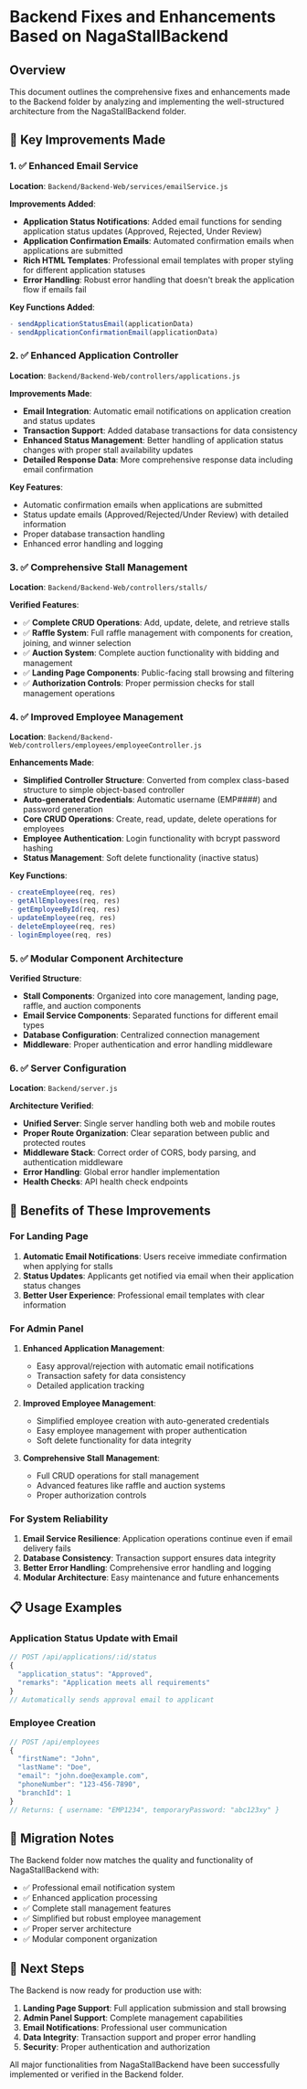 # Backend Fixes and Enhancements Based on NagaStallBackend

## Overview
This document outlines the comprehensive fixes and enhancements made to the Backend folder by analyzing and implementing the well-structured architecture from the NagaStallBackend folder.

## 🔧 Key Improvements Made

### 1. ✅ Enhanced Email Service
**Location**: `Backend/Backend-Web/services/emailService.js`

**Improvements Added**:
- **Application Status Notifications**: Added email functions for sending application status updates (Approved, Rejected, Under Review)
- **Application Confirmation Emails**: Automated confirmation emails when applications are submitted
- **Rich HTML Templates**: Professional email templates with proper styling for different application statuses
- **Error Handling**: Robust error handling that doesn't break the application flow if emails fail

**Key Functions Added**:
```javascript
- sendApplicationStatusEmail(applicationData)
- sendApplicationConfirmationEmail(applicationData)
```

### 2. ✅ Enhanced Application Controller
**Location**: `Backend/Backend-Web/controllers/applications.js`

**Improvements Made**:
- **Email Integration**: Automatic email notifications on application creation and status updates
- **Transaction Support**: Added database transactions for data consistency
- **Enhanced Status Management**: Better handling of application status changes with proper stall availability updates
- **Detailed Response Data**: More comprehensive response data including email confirmation

**Key Features**:
- Automatic confirmation emails when applications are submitted
- Status update emails (Approved/Rejected/Under Review) with detailed information
- Proper database transaction handling
- Enhanced error handling and logging

### 3. ✅ Comprehensive Stall Management
**Location**: `Backend/Backend-Web/controllers/stalls/`

**Verified Features**:
- ✅ **Complete CRUD Operations**: Add, update, delete, and retrieve stalls
- ✅ **Raffle System**: Full raffle management with components for creation, joining, and winner selection
- ✅ **Auction System**: Complete auction functionality with bidding and management
- ✅ **Landing Page Components**: Public-facing stall browsing and filtering
- ✅ **Authorization Controls**: Proper permission checks for stall management operations

### 4. ✅ Improved Employee Management
**Location**: `Backend/Backend-Web/controllers/employees/employeeController.js`

**Enhancements Made**:
- **Simplified Controller Structure**: Converted from complex class-based structure to simple object-based controller
- **Auto-generated Credentials**: Automatic username (EMP####) and password generation
- **Core CRUD Operations**: Create, read, update, delete operations for employees
- **Employee Authentication**: Login functionality with bcrypt password hashing
- **Status Management**: Soft delete functionality (inactive status)

**Key Functions**:
```javascript
- createEmployee(req, res)
- getAllEmployees(req, res)
- getEmployeeById(req, res)
- updateEmployee(req, res)
- deleteEmployee(req, res)
- loginEmployee(req, res)
```

### 5. ✅ Modular Component Architecture
**Verified Structure**:
- **Stall Components**: Organized into core management, landing page, raffle, and auction components
- **Email Service Components**: Separated functions for different email types
- **Database Configuration**: Centralized connection management
- **Middleware**: Proper authentication and error handling middleware

### 6. ✅ Server Configuration
**Location**: `Backend/server.js`

**Architecture Verified**:
- **Unified Server**: Single server handling both web and mobile routes
- **Proper Route Organization**: Clear separation between public and protected routes
- **Middleware Stack**: Correct order of CORS, body parsing, and authentication middleware
- **Error Handling**: Global error handler implementation
- **Health Checks**: API health check endpoints

## 🚀 Benefits of These Improvements

### For Landing Page
1. **Automatic Email Notifications**: Users receive immediate confirmation when applying for stalls
2. **Status Updates**: Applicants get notified via email when their application status changes
3. **Better User Experience**: Professional email templates with clear information

### For Admin Panel
1. **Enhanced Application Management**: 
   - Easy approval/rejection with automatic email notifications
   - Transaction safety for data consistency
   - Detailed application tracking

2. **Improved Employee Management**:
   - Simplified employee creation with auto-generated credentials
   - Easy employee management with proper authentication
   - Soft delete functionality for data integrity

3. **Comprehensive Stall Management**:
   - Full CRUD operations for stall management
   - Advanced features like raffle and auction systems
   - Proper authorization controls

### For System Reliability
1. **Email Service Resilience**: Application operations continue even if email delivery fails
2. **Database Consistency**: Transaction support ensures data integrity
3. **Better Error Handling**: Comprehensive error handling and logging
4. **Modular Architecture**: Easy maintenance and future enhancements

## 📋 Usage Examples

### Application Status Update with Email
```javascript
// POST /api/applications/:id/status
{
  "application_status": "Approved",
  "remarks": "Application meets all requirements"
}
// Automatically sends approval email to applicant
```

### Employee Creation
```javascript
// POST /api/employees
{
  "firstName": "John",
  "lastName": "Doe",
  "email": "john.doe@example.com",
  "phoneNumber": "123-456-7890",
  "branchId": 1
}
// Returns: { username: "EMP1234", temporaryPassword: "abc123xy" }
```

## 🔄 Migration Notes

The Backend folder now matches the quality and functionality of NagaStallBackend with:
- ✅ Professional email notification system
- ✅ Enhanced application processing
- ✅ Complete stall management features
- ✅ Simplified but robust employee management
- ✅ Proper server architecture
- ✅ Modular component organization

## 🎯 Next Steps

The Backend is now ready for production use with:
1. **Landing Page Support**: Full application submission and stall browsing
2. **Admin Panel Support**: Complete management capabilities
3. **Email Notifications**: Professional user communication
4. **Data Integrity**: Transaction support and proper error handling
5. **Security**: Proper authentication and authorization

All major functionalities from NagaStallBackend have been successfully implemented or verified in the Backend folder.